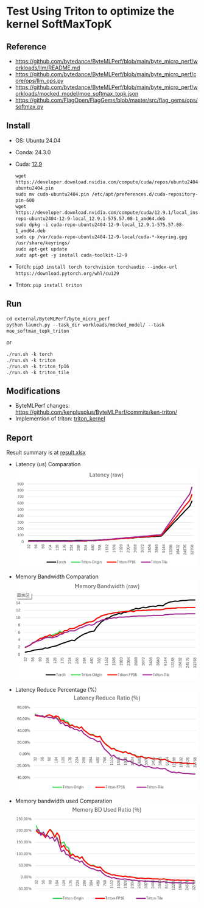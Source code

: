 

# Test Using Triton to optimize the kernel SoftMaxTopK

## Reference
- https://github.com/bytedance/ByteMLPerf/blob/main/byte_micro_perf/workloads/llm/README.md
- https://github.com/bytedance/ByteMLPerf/blob/main/byte_micro_perf/core/ops/llm_ops.py
- https://github.com/bytedance/ByteMLPerf/blob/main/byte_micro_perf/workloads/mocked_model/moe_softmax_topk.json
- https://github.com/FlagOpen/FlagGems/blob/master/src/flag_gems/ops/softmax.py

## Install

- OS: Ubuntu 24.04
- Conda: 24.3.0
- Cuda: [12.9](https://developer.nvidia.com/cuda-12-9-1-download-archive?target_os=Linux&target_arch=x86_64&Distribution=Ubuntu&target_version=24.04&target_type=deb_local)

    ```
    wget https://developer.download.nvidia.com/compute/cuda/repos/ubuntu2404/x86_64/cuda-ubuntu2404.pin
    sudo mv cuda-ubuntu2404.pin /etc/apt/preferences.d/cuda-repository-pin-600
    wget https://developer.download.nvidia.com/compute/cuda/12.9.1/local_installers/cuda-repo-ubuntu2404-12-9-local_12.9.1-575.57.08-1_amd64.deb
    sudo dpkg -i cuda-repo-ubuntu2404-12-9-local_12.9.1-575.57.08-1_amd64.deb
    sudo cp /var/cuda-repo-ubuntu2404-12-9-local/cuda-*-keyring.gpg /usr/share/keyrings/
    sudo apt-get update
    sudo apt-get -y install cuda-toolkit-12-9
    ```
- Torch: ```pip3 install torch torchvision torchaudio --index-url https://download.pytorch.org/whl/cu129```
- Triton: ```pip install triton```

## Run

```
cd external/ByteMLPerf/byte_micro_perf
python launch.py --task_dir workloads/mocked_model/ --task moe_softmax_topk_triton
```

or

```
./run.sh -k torch
./run.sh -k triton
./run.sh -k triton_fp16
./run.sh -k triton_tile
```

## Modifications

- ByteMLPerf changes: <https://github.com/kenplusplus/ByteMLPerf/commits/ken-triton/>
- Implemention of triton: [triton_kernel](./src/triton_kernel.py)

## Report

Result summary is at [result.xlsx](./report/result.xlsx)

- Latency (us) Comparation
![](./report/latency-raw.png)

- Memory Bandwidth Comparation
![](./report/memory_raw.png)

- Latency Reduce Percentage (%)
![](./report/latency_reduce_ratio.png)

- Memory bandwidth used Comparation
![](./report/memory_used_ratio.png)
